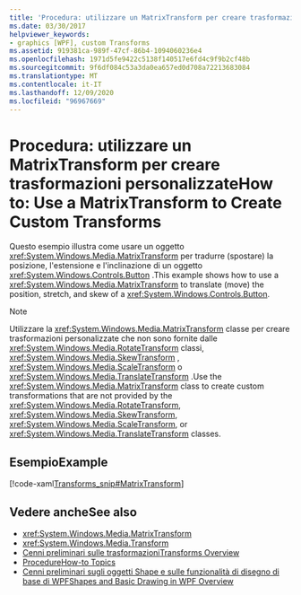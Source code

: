 ```yaml
---
title: 'Procedura: utilizzare un MatrixTransform per creare trasformazioni personalizzate'
ms.date: 03/30/2017
helpviewer_keywords:
- graphics [WPF], custom Transforms
ms.assetid: 919381ca-989f-47cf-86b4-1094060236e4
ms.openlocfilehash: 1971d5fe9422c5138f140517e6fd4c9f9b2cf48b
ms.sourcegitcommit: 9f6df084c53a3da0ea657ed0d708a72213683084
ms.translationtype: MT
ms.contentlocale: it-IT
ms.lasthandoff: 12/09/2020
ms.locfileid: "96967669"
---
```

# <a name="how-to-use-a-matrixtransform-to-create-custom-transforms"></a><span data-ttu-id="cf1a7-102">Procedura: utilizzare un MatrixTransform per creare trasformazioni personalizzate</span><span class="sxs-lookup"><span data-stu-id="cf1a7-102">How to: Use a MatrixTransform to Create Custom Transforms</span></span>
<span data-ttu-id="cf1a7-103">Questo esempio illustra come usare un oggetto <xref:System.Windows.Media.MatrixTransform> per tradurre (spostare) la posizione, l'estensione e l'inclinazione di un oggetto <xref:System.Windows.Controls.Button> .</span><span class="sxs-lookup"><span data-stu-id="cf1a7-103">This example shows how to use a <xref:System.Windows.Media.MatrixTransform> to translate (move) the position, stretch, and skew of a <xref:System.Windows.Controls.Button>.</span></span>  
  
> [!NOTE]
> <span data-ttu-id="cf1a7-104">Utilizzare la <xref:System.Windows.Media.MatrixTransform> classe per creare trasformazioni personalizzate che non sono fornite dalle <xref:System.Windows.Media.RotateTransform> classi, <xref:System.Windows.Media.SkewTransform> , <xref:System.Windows.Media.ScaleTransform> o <xref:System.Windows.Media.TranslateTransform> .</span><span class="sxs-lookup"><span data-stu-id="cf1a7-104">Use the <xref:System.Windows.Media.MatrixTransform> class to create custom transformations that are not provided by the <xref:System.Windows.Media.RotateTransform>, <xref:System.Windows.Media.SkewTransform>, <xref:System.Windows.Media.ScaleTransform>, or <xref:System.Windows.Media.TranslateTransform> classes.</span></span>  
  
## <a name="example"></a><span data-ttu-id="cf1a7-105">Esempio</span><span class="sxs-lookup"><span data-stu-id="cf1a7-105">Example</span></span>  
 [!code-xaml[Transforms_snip#MatrixTransform](~/samples/snippets/csharp/VS_Snippets_Wpf/Transforms_snip/CS/MatrixTransformExample.xaml#matrixtransform)]  
  
## <a name="see-also"></a><span data-ttu-id="cf1a7-106">Vedere anche</span><span class="sxs-lookup"><span data-stu-id="cf1a7-106">See also</span></span>

- <xref:System.Windows.Media.MatrixTransform>
- <xref:System.Windows.Media.Transform>
- [<span data-ttu-id="cf1a7-107">Cenni preliminari sulle trasformazioni</span><span class="sxs-lookup"><span data-stu-id="cf1a7-107">Transforms Overview</span></span>](transforms-overview.md)
- [<span data-ttu-id="cf1a7-108">Procedure</span><span class="sxs-lookup"><span data-stu-id="cf1a7-108">How-to Topics</span></span>](transformations-how-to-topics.md)
- [<span data-ttu-id="cf1a7-109">Cenni preliminari sugli oggetti Shape e sulle funzionalità di disegno di base di WPF</span><span class="sxs-lookup"><span data-stu-id="cf1a7-109">Shapes and Basic Drawing in WPF Overview</span></span>](shapes-and-basic-drawing-in-wpf-overview.md)
